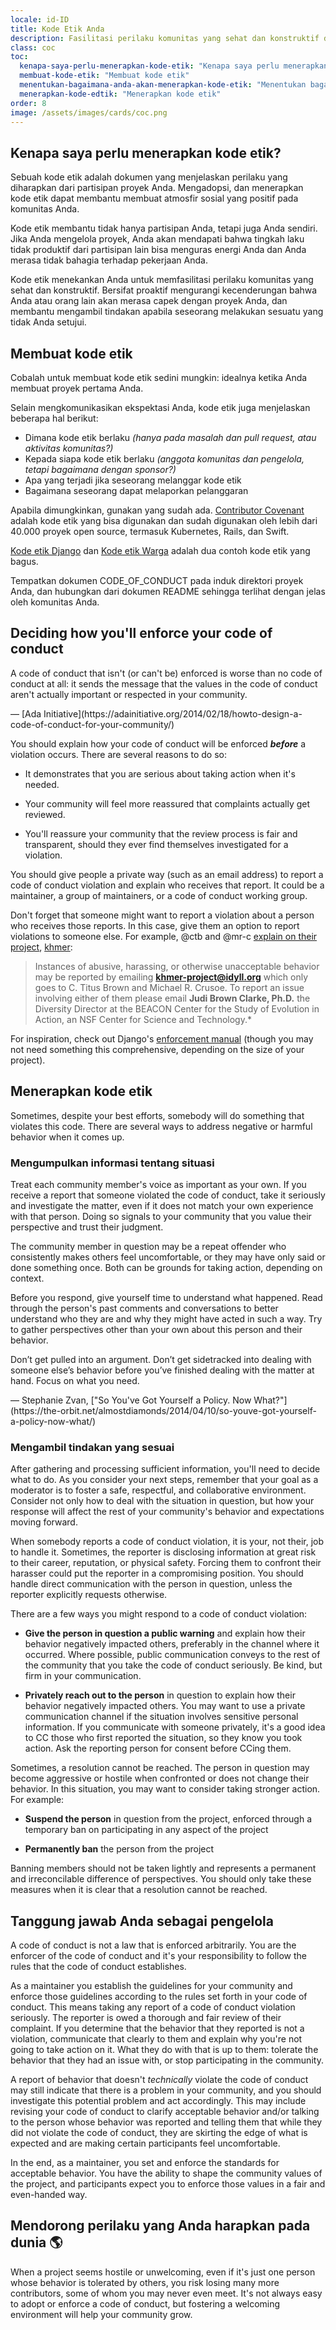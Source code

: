 ```yaml
---
locale: id-ID
title: Kode Etik Anda
description: Fasilitasi perilaku komunitas yang sehat dan konstruktif dengan mengadopsi dan menerapkan kode etik.
class: coc
toc:
  kenapa-saya-perlu-menerapkan-kode-etik: "Kenapa saya perlu menerapkan kode etik?"
  membuat-kode-etik: "Membuat kode etik"
  menentukan-bagaimana-anda-akan-menerapkan-kode-etik: "Menentukan bagaimana Anda akan menerapkan kode etik"
  menerapkan-kode-edtik: "Menerapkan kode etik"
order: 8
image: /assets/images/cards/coc.png
---
```


## Kenapa saya perlu menerapkan kode etik?

Sebuah kode etik adalah dokumen yang menjelaskan perilaku yang diharapkan dari partisipan proyek Anda. Mengadopsi, dan menerapkan kode etik dapat membantu membuat atmosfir sosial yang positif pada komunitas Anda.

Kode etik membantu tidak hanya partisipan Anda, tetapi juga Anda sendiri. Jika Anda mengelola proyek, Anda akan mendapati bahwa tingkah laku tidak produktif dari partisipan lain bisa menguras energi Anda dan Anda merasa tidak bahagia terhadap pekerjaan Anda.

Kode etik menekankan Anda untuk memfasilitasi perilaku komunitas yang sehat dan konstruktif. Bersifat proaktif mengurangi kecenderungan bahwa Anda atau orang lain akan merasa capek dengan proyek Anda, dan membantu mengambil tindakan apabila seseorang melakukan sesuatu yang tidak Anda setujui.

## Membuat kode etik

Cobalah untuk membuat kode etik sedini mungkin: idealnya ketika Anda membuat proyek pertama Anda.

Selain mengkomunikasikan ekspektasi Anda, kode etik juga menjelaskan beberapa hal berikut:

* Dimana kode etik berlaku _(hanya pada masalah dan pull request, atau aktivitas komunitas?)_
* Kepada siapa kode etik berlaku _(anggota komunitas dan pengelola, tetapi bagaimana dengan sponsor?)_
* Apa yang terjadi jika seseorang melanggar kode etik
* Bagaimana seseorang dapat melaporkan pelanggaran

Apabila dimungkinkan, gunakan yang sudah ada. [Contributor Covenant](http://contributor-covenant.org/) adalah kode etik yang bisa digunakan dan sudah digunakan oleh lebih dari 40.000 proyek open source, termasuk Kubernetes, Rails, dan Swift.

[Kode etik Django](https://www.djangoproject.com/conduct/) dan [Kode etik Warga](http://citizencodeofconduct.org/) adalah dua contoh kode etik yang bagus.

Tempatkan dokumen CODE_OF_CONDUCT pada induk direktori proyek Anda, dan hubungkan dari dokumen README sehingga terlihat dengan jelas oleh komunitas Anda.

## Deciding how you'll enforce your code of conduct

<aside markdown="1" class="pquote">
  A code of conduct that isn't (or can't be) enforced is worse than no code of conduct at all: it sends the message that the values in the code of conduct aren't actually important or respected in your community.
  <p markdown="1" class="pquote-credit">
— [Ada Initiative](https://adainitiative.org/2014/02/18/howto-design-a-code-of-conduct-for-your-community/)
  </p>
</aside>

You should explain how your code of conduct will be enforced **_before_** a violation occurs. There are several reasons to do so:

* It demonstrates that you are serious about taking action when it's needed.

* Your community will feel more reassured that complaints actually get reviewed.

* You'll reassure your community that the review process is fair and transparent, should they ever find themselves investigated for a violation.

You should give people a private way (such as an email address) to report a code of conduct violation and explain who receives that report. It could be a maintainer, a group of maintainers, or a code of conduct working group.

Don't forget that someone might want to report a violation about a person who receives those reports. In this case, give them an option to report violations to someone else. For example, @ctb and @mr-c [explain on their project](https://github.com/dib-lab/khmer/blob/master/CODE_OF_CONDUCT.rst), [khmer](https://github.com/dib-lab/khmer):

> Instances of abusive, harassing, or otherwise unacceptable behavior may be reported by emailing **khmer-project@idyll.org** which only goes to C. Titus Brown and Michael R. Crusoe. To report an issue involving either of them please email **Judi Brown Clarke, Ph.D.** the Diversity Director at the BEACON Center for the Study of Evolution in Action, an NSF Center for Science and Technology.*

For inspiration, check out Django's [enforcement manual](https://www.djangoproject.com/conduct/enforcement-manual/) (though you may not need something this comprehensive, depending on the size of your project).

## Menerapkan kode etik

Sometimes, despite your best efforts, somebody will do something that violates this code. There are several ways to address negative or harmful behavior when it comes up.

### Mengumpulkan informasi tentang situasi

Treat each community member's voice as important as your own. If you receive a report that someone violated the code of conduct, take it seriously and investigate the matter, even if it does not match your own experience with that person. Doing so signals to your community that you value their perspective and trust their judgment.

The community member in question may be a repeat offender who consistently makes others feel uncomfortable, or they may have only said or done something once. Both can be grounds for taking action, depending on context.

Before you respond, give yourself time to understand what happened. Read through the person's past comments and conversations to better understand who they are and why they might have acted in such a way. Try to gather perspectives other than your own about this person and their behavior.

<aside markdown="1" class="pquote">
  Don’t get pulled into an argument. Don’t get sidetracked into dealing with someone else’s behavior before you’ve finished dealing with the matter at hand. Focus on what you need.
  <p markdown="1" class="pquote-credit">
— Stephanie Zvan, ["So You've Got Yourself a Policy. Now What?"](https://the-orbit.net/almostdiamonds/2014/04/10/so-youve-got-yourself-a-policy-now-what/)
  </p>
</aside>

### Mengambil tindakan yang sesuai

After gathering and processing sufficient information, you'll need to decide what to do. As you consider your next steps, remember that your goal as a moderator is to foster a safe, respectful, and collaborative environment. Consider not only how to deal with the situation in question, but how your response will affect the rest of your community's behavior and expectations moving forward.

When somebody reports a code of conduct violation, it is your, not their, job to handle it. Sometimes, the reporter is disclosing information at great risk to their career, reputation, or physical safety. Forcing them to confront their harasser could put the reporter in a compromising position. You should handle direct communication with the person in question, unless the reporter explicitly requests otherwise.

There are a few ways you might respond to a code of conduct violation:

* **Give the person in question a public warning** and explain how their behavior negatively impacted others, preferably in the channel where it occurred. Where possible, public communication conveys to the rest of the community that you take the code of conduct seriously. Be kind, but firm in your communication.

* **Privately reach out to the person** in question to explain how their behavior negatively impacted others. You may want to use a private communication channel if the situation involves sensitive personal information. If you communicate with someone privately, it's a good idea to CC those who first reported the situation, so they know you took action. Ask the reporting person for consent before CCing them.

Sometimes, a resolution cannot be reached. The person in question may become aggressive or hostile when confronted or does not change their behavior. In this situation, you may want to consider taking stronger action. For example:

* **Suspend the person** in question from the project, enforced through a temporary ban on participating in any aspect of the project

* **Permanently ban** the person from the project

Banning members should not be taken lightly and represents a permanent and irreconcilable difference of perspectives. You should only take these measures when it is clear that a resolution cannot be reached.

## Tanggung jawab Anda sebagai pengelola

A code of conduct is not a law that is enforced arbitrarily. You are the enforcer of the code of conduct and it's your responsibility to follow the rules that the code of conduct establishes.

As a maintainer you establish the guidelines for your community and enforce those guidelines according to the rules set forth in your code of conduct. This means taking any report of a code of conduct violation seriously. The reporter is owed a thorough and fair review of their complaint. If you determine that the behavior that they reported is not a violation, communicate that clearly to them and explain why you're not going to take action on it. What they do with that is up to them: tolerate the behavior that they had an issue with, or stop participating in the community.

A report of behavior that doesn't _technically_ violate the code of conduct may still indicate that there is a problem in your community, and you should investigate this potential problem and act accordingly. This may include revising your code of conduct to clarify acceptable behavior and/or talking to the person whose behavior was reported and telling them that while they did not violate the code of conduct, they are skirting the edge of what is expected and are making certain participants feel uncomfortable.

In the end, as a maintainer, you set and enforce the standards for acceptable behavior. You have the ability to shape the community values of the project, and participants expect you to enforce those values in a fair and even-handed way.

## Mendorong perilaku yang Anda harapkan pada dunia 🌎

When a project seems hostile or unwelcoming, even if it's just one person whose behavior is tolerated by others, you risk losing many more contributors, some of whom you may never even meet. It's not always easy to adopt or enforce a code of conduct, but fostering a welcoming environment will help your community grow.

